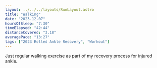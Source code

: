 ```yaml
---
layout: ../../../layouts/RunLayout.astro
title: "Walking"
date: "2023-12-07"
hoursOfSleep: "7:30"
timeElapsed: "42:44"
distanceCovered: "3.18"
averagePace: "13:27"
tags: ["2023 Rolled Ankle Recovery", "Workout"]
---
```


Just regular walking exercise as part of my recovery process for injured ankle.
